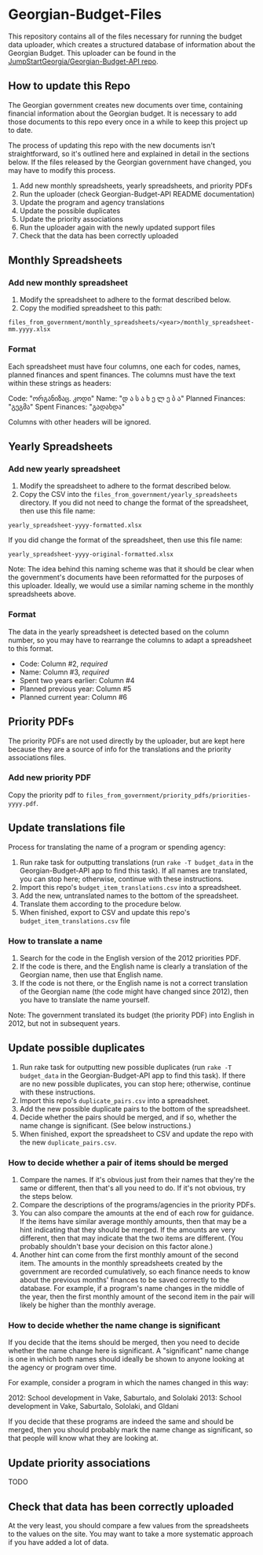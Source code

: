 # Georgian-Budget-Files

This repository contains all of the files necessary for running the budget data uploader, which creates a structured database of information about the Georgian Budget. This uploader can be found in the [JumpStartGeorgia/Georgian-Budget-API repo](https://github.com/JumpStartGeorgia/Georgian-Budget-API/).

## How to update this Repo

The Georgian government creates new documents over time, containing financial information about the Georgian budget. It is necessary to add those documents to this repo every once in a while to keep this project up to date.

The process of updating this repo with the new documents isn't straightforward, so it's outlined here and explained in detail in the sections below. If the files released by the Georgian government have changed, you may have to modify this process.

1. Add new monthly spreadsheets, yearly spreadsheets, and priority PDFs
2. Run the uploader (check Georgian-Budget-API README documentation)
3. Update the program and agency translations
4. Update the possible duplicates
5. Update the priority associations
6. Run the uploader again with the newly updated support files
7. Check that the data has been correctly uploaded

## Monthly Spreadsheets

### Add new monthly spreadsheet

1. Modify the spreadsheet to adhere to the format described below.
1. Copy the modified spreadsheet to this path:

`files_from_government/monthly_spreadsheets/<year>/monthly_spreadsheet-mm.yyyy.xlsx`

### Format

Each spreadsheet must have four columns, one each for codes, names, planned finances and spent finances. The columns must have the text within these strings as headers:

Code: "ორგანიზაც. კოდი"
Name: "დ ა ს ა ხ ე ლ ე ბ ა"
Planned Finances: "გეგმა"
Spent Finances: "გადახდა"

Columns with other headers will be ignored.

## Yearly Spreadsheets

### Add new yearly spreadsheet

1. Modify the spreadsheet to adhere to the format described below.
1. Copy the CSV into the `files_from_government/yearly_spreadsheets` directory. If you did not need to change the format of the spreadsheet, then use this file name:

`yearly_spreadsheet-yyyy-formatted.xlsx`

If you did change the format of the spreadsheet, then use this file name:

`yearly_spreadsheet-yyyy-original-formatted.xlsx`

Note: The idea behind this naming scheme was that it should be clear when the government's documents have been reformatted for the purposes of this uploader. Ideally, we would use a similar naming scheme in the monthly spreadsheets above.

### Format

The data in the yearly spreadsheet is detected based on the column number, so you may have to rearrange the columns to adapt a spreadsheet to this format.

- Code: Column #2, *required*
- Name: Column #3, *required*
- Spent two years earlier: Column #4
- Planned previous year: Column #5
- Planned current year: Column #6

## Priority PDFs

The priority PDFs are not used directly by the uploader, but are kept here because they are a source of info for the translations and the priority associations files.

### Add new priority PDF

Copy the priority pdf to `files_from_government/priority_pdfs/priorities-yyyy.pdf`.

## Update translations file

Process for translating the name of a program or spending agency:

1. Run rake task for outputting translations (run `rake -T budget_data` in the Georgian-Budget-API app to find this task). If all names are translated, you can stop here; otherwise, continue with these instructions.
1. Import this repo's `budget_item_translations.csv` into a spreadsheet.
1. Add the new, untranslated names to the bottom of the spreadsheet.
1. Translate them according to the procedure below.
1. When finished, export to CSV and update this repo's `budget_item_translations.csv` file

### How to translate a name

1. Search for the code in the English version of the 2012 priorities PDF.
1. If the code is there, and the English name is clearly a translation of the Georgian name, then use that English name.
1. If the code is not there, or the English name is not a correct translation of the Georgian name (the code might have changed since 2012), then you have to translate the name yourself.

Note: The government translated its budget (the priority PDF) into English in 2012, but not in subsequent years.

## Update possible duplicates

1. Run rake task for outputting new possible duplicates (run `rake -T budget_data` in the Georgian-Budget-API app to find this task). If there are no new possible duplicates, you can stop here; otherwise, continue with these instructions.
1. Import this repo's `duplicate_pairs.csv` into a spreadsheet.
1. Add the new possible duplicate pairs to the bottom of the spreadsheet.
1. Decide whether the pairs should be merged, and if so, whether the name change is significant. (See below instructions.)
1. When finished, export the spreadsheet to CSV and update the repo with the new `duplicate_pairs.csv`.

### How to decide whether a pair of items should be merged

1. Compare the names. If it's obvious just from their names that they're the same or different, then that's all you need to do. If it's not obvious, try the steps below.
1. Compare the descriptions of the programs/agencies in the priority PDFs.
1. You can also compare the amounts at the end of each row for guidance. If the items have similar average monthly amounts, then that may be a hint indicating that they should be merged. If the amounts are very different, then that may indicate that the two items are different. (You probably shouldn't base your decision on this factor alone.)
1. Another hint can come from the first monthly amount of the second item. The amounts in the monthly spreadsheets created by the government are recorded cumulatively, so each finance needs to know about the previous months' finances to be saved correctly to the database. For example, if a program's name changes in the middle of the year, then the first monthly amount of the second item in the pair will likely be higher than the monthly average.

### How to decide whether the name change is significant

If you decide that the items should be merged, then you need to decide whether the name change here is significant. A "significant" name change is one in which both names should ideally be shown to anyone looking at the agency or program over time.

For example, consider a program in which the names changed in this way:

2012: School development in Vake, Saburtalo, and Sololaki
2013: School development in Vake, Saburtalo, Sololaki, and Gldani

If you decide that these programs are indeed the same and should be merged, then you should probably mark the name change as significant, so that people will know what they are looking at.

## Update priority associations

TODO

## Check that data has been correctly uploaded

 At the very least, you should compare a few values from the spreadsheets to the values on the site. You may want to take a more systematic approach if you have added a lot of data.
